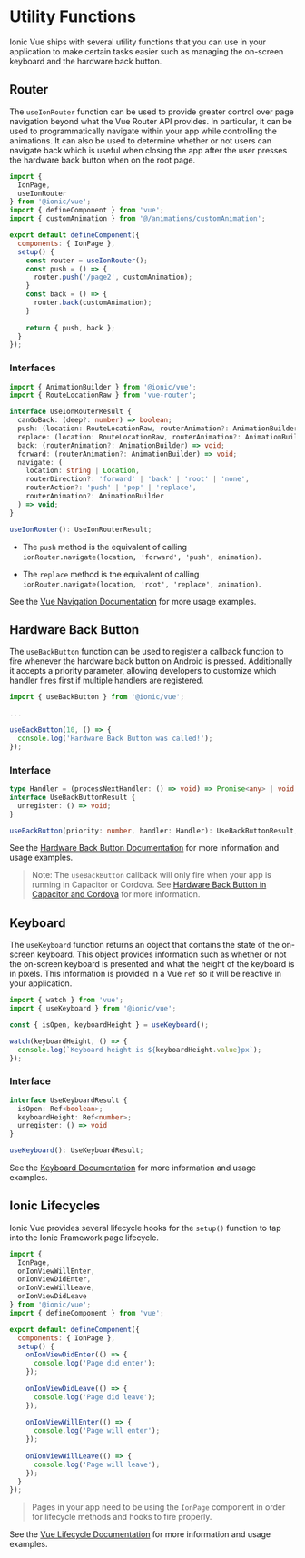 # Utility Functions

Ionic Vue ships with several utility functions that you can use in your application to make certain tasks easier such as managing the on-screen keyboard and the hardware back button.

## Router

The `useIonRouter` function can be used to provide greater control over page navigation beyond what the Vue Router API provides. In particular, it can be used to programmatically navigate within your app while controlling the animations. It can also be used to determine whether or not users can navigate back which is useful when closing the app after the user presses the hardware back button when on the root page.

```js
import {
  IonPage,
  useIonRouter
} from '@ionic/vue';
import { defineComponent } from 'vue';
import { customAnimation } from '@/animations/customAnimation';

export default defineComponent({
  components: { IonPage },
  setup() {
    const router = useIonRouter();
    const push = () => {
      router.push('/page2', customAnimation);
    }
    const back = () => {
      router.back(customAnimation);
    }
    
    return { push, back };
  }
});
```

### Interfaces

```ts
import { AnimationBuilder } from '@ionic/vue';
import { RouteLocationRaw } from 'vue-router';

interface UseIonRouterResult {
  canGoBack: (deep?: number) => boolean;
  push: (location: RouteLocationRaw, routerAnimation?: AnimationBuilder) => void;
  replace: (location: RouteLocationRaw, routerAnimation?: AnimationBuilder) => void;
  back: (routerAnimation?: AnimationBuilder) => void;
  forward: (routerAnimation?: AnimationBuilder) => void;
  navigate: (
    location: string | Location,
    routerDirection?: 'forward' | 'back' | 'root' | 'none',
    routerAction?: 'push' | 'pop' | 'replace',
    routerAnimation?: AnimationBuilder
  ) => void;
}

useIonRouter(): UseIonRouterResult;
``` 


* The `push` method is the equivalent of calling `ionRouter.navigate(location, 'forward', 'push', animation)`.

* The `replace` method is the equivalent of calling `ionRouter.navigate(location, 'root', 'replace', animation)`.


See the [Vue Navigation Documentation](./navigation#navigating-using-useionrouter) for more usage examples.

## Hardware Back Button

The `useBackButton` function can be used to register a callback function to fire whenever the hardware back button on Android is pressed. Additionally it accepts a priority parameter, allowing developers to customize which handler fires first if multiple handlers are registered.

```js
import { useBackButton } from '@ionic/vue';

...

useBackButton(10, () => {
  console.log('Hardware Back Button was called!');
});
```

### Interface

```ts
type Handler = (processNextHandler: () => void) => Promise<any> | void | null;
interface UseBackButtonResult {
  unregister: () => void;
}

useBackButton(priority: number, handler: Handler): UseBackButtonResult;
```

See the [Hardware Back Button Documentation](../developing/hardware-back-button) for more information and usage examples.

> Note: The `useBackButton` callback will only fire when your app is running in Capacitor or Cordova. See [Hardware Back Button in Capacitor and Cordova](../developing/hardware-back-button#hardware-back-button-in-capacitor-and-cordova) for more information.

## Keyboard

The `useKeyboard` function returns an object that contains the state of the on-screen keyboard. This object provides information such as whether or not the on-screen keyboard is presented and what the height of the keyboard is in pixels. This information is provided in a Vue `ref` so it will be reactive in your application.

```js
import { watch } from 'vue';
import { useKeyboard } from '@ionic/vue';

const { isOpen, keyboardHeight } = useKeyboard();

watch(keyboardHeight, () => {
  console.log(`Keyboard height is ${keyboardHeight.value}px`);
});
```

### Interface

```ts
interface UseKeyboardResult {
  isOpen: Ref<boolean>;
  keyboardHeight: Ref<number>;
  unregister: () => void
}

useKeyboard(): UseKeyboardResult;
```

See the [Keyboard Documentation](../developing/keyboard) for more information and usage examples.


## Ionic Lifecycles

Ionic Vue provides several lifecycle hooks for the `setup()` function to tap into the Ionic Framework page lifecycle. 

```js
import {
  IonPage,
  onIonViewWillEnter,
  onIonViewDidEnter,
  onIonViewWillLeave,
  onIonViewDidLeave
} from '@ionic/vue';
import { defineComponent } from 'vue';

export default defineComponent({
  components: { IonPage },
  setup() {
    onIonViewDidEnter(() => {
      console.log('Page did enter');
    });
    
    onIonViewDidLeave(() => {
      console.log('Page did leave');
    });
    
    onIonViewWillEnter(() => {
      console.log('Page will enter');
    });
    
    onIonViewWillLeave(() => {
      console.log('Page will leave');
    });
  }
});
```

> Pages in your app need to be using the `IonPage` component in order for lifecycle methods and hooks to fire properly.

See the [Vue Lifecycle Documentation](./lifecycle) for more information and usage examples.

